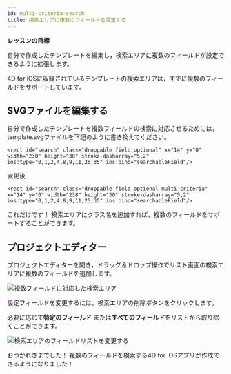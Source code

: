 ```yaml
---
id: multi-criteria-search
title: 検索エリアに複数のフィールドを設定する
---
```



<div class = "objectives"> 

**レッスンの目標**

自分で作成したテンプレートを編集し，検索エリアに複数のフィールドが設定できるように拡張します。</div> 

4D for iOSに収録されているテンプレートの検索エリアは，すでに複数のフィールドをサポートしています。

## SVGファイルを編集する

自分で作成したテンプレートを複数フィールドの検索に対応させるためには，template.svgファイルを下記のように書き換えてください。

    <rect id="search" class="droppable field optional" x="14" y="0" width="238" height="30" stroke-dasharray="5,2" ios:type="0,1,2,4,8,9,11,25,35" ios:bind="searchableField"/>
    
    

変更後

    <rect id="search" class="droppable field optional multi-criteria" x="14" y="0" width="238" height="30" stroke-dasharray="5,2" ios:type="0,1,2,4,8,9,11,25,35" ios:bind="searchableField"/>
    
    

これだけです！ 検索エリアにクラス名を追加すれば，複数のフィールドをサポートすることができます。

## プロジェクトエディター

プロジェクトエディターを開き，ドラッグ＆ドロップ操作でリスト画面の検索エリアに複数のフィールドを追加します。

![複数フィールドに対応した検索エリア](assets/en/multi-criteria-search/multi-criteria-search-forms-section.png)

設定フィールドを変更するには，検索エリアの削除ボタンをクリックします。

必要に応じて**特定のフィールド** または**すべてのフィールド**をリストから取り除くことができます。

![検索エリアのフィールドリストを変更する](assets/en/multi-criteria-search/multi-criteria-search-forms-section-remove-fields.png)

おつかれさまでした！ 複数のフィールドを検索する4D for iOSアプリが作成できるようになりました！